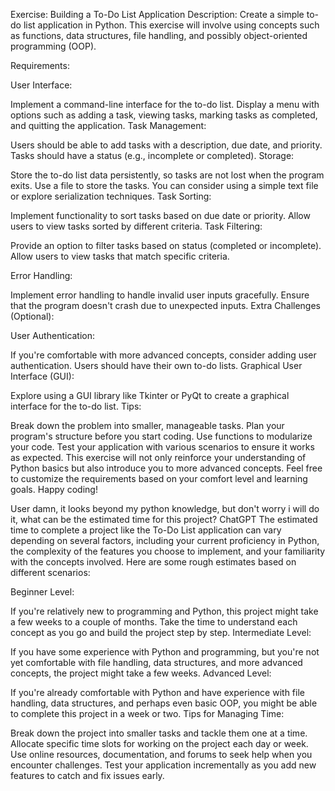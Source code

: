 Exercise: Building a To-Do List Application
Description:
Create a simple to-do list application in Python. This exercise will involve using concepts such as functions, data structures, file handling, and possibly object-oriented programming (OOP).

Requirements:

User Interface:

Implement a command-line interface for the to-do list.
Display a menu with options such as adding a task, viewing tasks, marking tasks as completed, and quitting the application.
Task Management:

Users should be able to add tasks with a description, due date, and priority.
Tasks should have a status (e.g., incomplete or completed).
Storage:

Store the to-do list data persistently, so tasks are not lost when the program exits.
Use a file to store the tasks. You can consider using a simple text file or explore serialization techniques.
Task Sorting:

Implement functionality to sort tasks based on due date or priority.
Allow users to view tasks sorted by different criteria.
Task Filtering:

Provide an option to filter tasks based on status (completed or incomplete).
Allow users to view tasks that match specific criteria.

Error Handling:

Implement error handling to handle invalid user inputs gracefully.
Ensure that the program doesn't crash due to unexpected inputs.
Extra Challenges (Optional):

User Authentication:

If you're comfortable with more advanced concepts, consider adding user authentication. Users should have their own to-do lists.
Graphical User Interface (GUI):

Explore using a GUI library like Tkinter or PyQt to create a graphical interface for the to-do list.
Tips:

Break down the problem into smaller, manageable tasks.
Plan your program's structure before you start coding.
Use functions to modularize your code.
Test your application with various scenarios to ensure it works as expected.
This exercise will not only reinforce your understanding of Python basics but also introduce you to more advanced concepts. Feel free to customize the requirements based on your comfort level and learning goals. Happy coding!

User
damn, it looks beyond my python knowledge, but don't worry i will do it, what can be the estimated time for this project?
ChatGPT
The estimated time to complete a project like the To-Do List application can vary depending on several factors, including your current proficiency in Python, the complexity of the features you choose to implement, and your familiarity with the concepts involved. Here are some rough estimates based on different scenarios:

Beginner Level:

If you're relatively new to programming and Python, this project might take a few weeks to a couple of months. Take the time to understand each concept as you go and build the project step by step.
Intermediate Level:

If you have some experience with Python and programming, but you're not yet comfortable with file handling, data structures, and more advanced concepts, the project might take a few weeks.
Advanced Level:

If you're already comfortable with Python and have experience with file handling, data structures, and perhaps even basic OOP, you might be able to complete this project in a week or two.
Tips for Managing Time:

Break down the project into smaller tasks and tackle them one at a time.
Allocate specific time slots for working on the project each day or week.
Use online resources, documentation, and forums to seek help when you encounter challenges.
Test your application incrementally as you add new features to catch and fix issues early.
